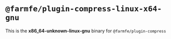 # `@farmfe/plugin-compress-linux-x64-gnu`

This is the **x86_64-unknown-linux-gnu** binary for `@farmfe/plugin-compress`
